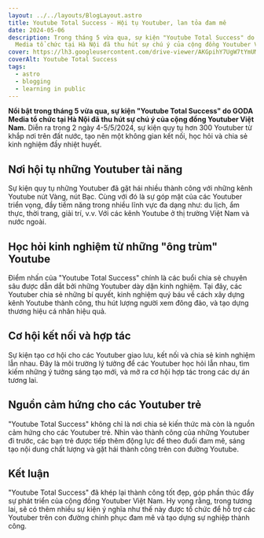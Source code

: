 ```yaml
---
layout: ../../layouts/BlogLayout.astro
title: Youtube Total Success - Hội tụ Youtuber, lan tỏa đam mê
date: 2024-05-06
description: Trong tháng 5 vừa qua, sự kiện "Youtube Total Success" do GODA
  Media tổ chức tại Hà Nội đã thu hút sự chú ý của cộng đồng Youtuber Việt Nam.
cover: https://lh3.googleusercontent.com/drive-viewer/AKGpihY7UgW7tYmUMjMSC3uUuv9Ya12dj52HONP9piF3fXL3BlPb-9KWk-Ipv86eX2Va0n5WSOWq69AsuNVyce8zvsq-YfZUD_0gKIM=s1600-rw-v1
coverAlt: Youtube Total Success
tags:
  - astro
  - blogging
  - learning in public
---
```


**Nổi bật trong tháng 5 vừa qua, sự kiện "Youtube Total Success" do GODA Media tổ chức tại Hà Nội đã thu hút sự chú ý của cộng đồng Youtuber Việt Nam.** Diễn ra trong 2 ngày 4-5/5/2024, sự kiện quy tụ hơn 300 Youtuber từ khắp nơi trên đất nước, tạo nên một không gian kết nối, học hỏi và chia sẻ kinh nghiệm đầy nhiệt huyết.

## Nơi hội tụ những Youtuber tài năng
Sự kiện quy tụ những Youtuber đã gặt hái nhiều thành công với những kênh Youtube nút Vàng, nút Bạc. Cùng với đó là sự góp mặt của các Youtuber triển vọng, đầy tiềm năng trong nhiều lĩnh vực đa dạng như: du lịch, ẩm thực, thời trang, giải trí, v.v. Với các kênh Youtube ở thị trường Việt Nam và nước ngoài.

## Học hỏi kinh nghiệm từ những "ông trùm" Youtube
Điểm nhấn của "Youtube Total Success" chính là các buổi chia sẻ chuyên sâu được dẫn dắt bởi những Youtuber dày dặn kinh nghiệm. Tại đây, các Youtuber chia sẻ những bí quyết, kinh nghiệm quý báu về cách xây dựng kênh Youtube thành công, thu hút lượng người xem đông đảo, và tạo dựng thương hiệu cá nhân hiệu quả.

## Cơ hội kết nối và hợp tác
Sự kiện tạo cơ hội cho các Youtuber giao lưu, kết nối và chia sẻ kinh nghiệm lẫn nhau. Đây là môi trường lý tưởng để các Youtuber học hỏi lẫn nhau, tìm kiếm những ý tưởng sáng tạo mới, và mở ra cơ hội hợp tác trong các dự án tương lai.

## Nguồn cảm hứng cho các Youtuber trẻ
"Youtube Total Success" không chỉ là nơi chia sẻ kiến thức mà còn là nguồn cảm hứng cho các Youtuber trẻ. Nhìn vào thành công của những Youtuber đi trước, các bạn trẻ được tiếp thêm động lực để theo đuổi đam mê, sáng tạo nội dung chất lượng và gặt hái thành công trên con đường Youtube.

## Kết luận
"Youtube Total Success" đã khép lại thành công tốt đẹp, góp phần thúc đẩy sự phát triển của cộng đồng Youtuber Việt Nam. Hy vọng rằng, trong tương lai, sẽ có thêm nhiều sự kiện ý nghĩa như thế này được tổ chức để hỗ trợ các Youtuber trên con đường chinh phục đam mê và tạo dựng sự nghiệp thành công.
